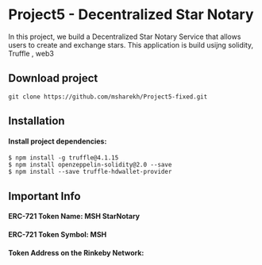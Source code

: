 # Project5 - Decentralized Star Notary

In this project, we build a Decentralized Star Notary Service that allows users to create and exchange stars.
This application is build usijng solidity, Truffle , web3

## Download project

```
git clone https://github.com/msharekh/Project5-fixed.git

```

## Installation

#### Install project dependencies:

```
$ npm install -g truffle@4.1.15
$ npm install openzeppelin-solidity@2.0 --save
$ npm install --save truffle-hdwallet-provider

```

## Important Info

#### ERC-721 Token Name: MSH StarNotary

#### ERC-721 Token Symbol: MSH

#### Token Address on the Rinkeby Network:
